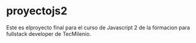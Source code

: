 # proyectojs2
Este es elproyecto final para el curso de Javascript 2 de la formacion para 
fullstack developer de TecMilenio.


